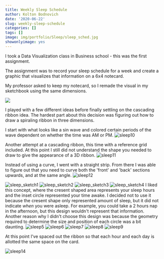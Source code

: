 ```yaml
---
title: Weekly Sleep Schedule
author: Kolton Bodnovich
date: '2020-06-22'
slug: weekly-sleep-schedule
categories: []
tags: []
image: img/portfolio/Sleep/sleep_sched.jpg
showonlyimage: yes
---
```


I took a Data Visualization class in Business school - this was the first assignment. 

<!--more--> 

The assignment was to record your sleep schedule for a week and create a graphic that visualizes that information on a 6x4 notecard. 

My professor asked to keep my notecard, so I remade the visual in my sketchbook using the same dimensions. 

![](/portfolio/Sleep_files/Sleep_final_maybe_smaller.jpg)

I played with a few different ideas before finally settling on the cascading ribbon idea. The hardest part about this decision was figuring out how to draw a spiraling ribbon in three dimensions.  

I start with what looks like a sin wave and colored certain periods of the wave dependent on whether the time was AM or PM.
![sleep10](/portfolio/Sleep_files/sleep_sketch10.jpg)

Another attempt at a cascading ribbon, this time with a reference grid included. At this point I still did not understand the shape you needed to draw to give the appearance of a 3D ribbon. 
![sleep11](/portfolio/Sleep_files/sleep_sketch11.jpg)

Instead of using a curve, I went with a straight strip. From there I was able to figure out that you need to curve both the 'front' and 'back' sections upwards, and at the same angle. 
![sleep12](/portfolio/Sleep_files/sleep_sketch12.jpg)


![sleep_sketch1](/portfolio/Sleep_files/sleep_sketch1.jpg)
![sleep_sketch2](/portfolio/Sleep_files/sleep_sketch2.jpg)
![sleep_sketch3](/portfolio/Sleep_files/sleep_sketch3.jpg)
![sleep_sketch4](/portfolio/Sleep_files/sleep_sketch4.jpg)
I liked this concept, where the cresent shaped area represents your sleep hours and the inset circle represented your time awake. I decided not to use it because the cresent shape only represented amount of sleep, but it did not indicate *when* you were asleep. For example, you could take a 2 hours nap in the afternoon, but this design wouldn't represent that information. Another reason why I didn't choose this design was because the geometry required to determine the size and position of each circle was a bit daunting. 
![sleep5](/portfolio/Sleep_files/sleep_sketch5.jpg)
![sleep6](/portfolio/Sleep_files/sleep_sketch6.jpg)
![sleep7](/portfolio/Sleep_files/sleep_sketch7.jpg)
![sleep8](/portfolio/Sleep_files/sleep_sketch8.jpg)
![sleep9](/portfolio/Sleep_files/sleep_sketch9.jpg)


At this point I've spaced out the ribbon so that each hour and each day is allotted the same space on the card. 

![sleep14](/portfolio/Sleep_files/sleep_sketch14.jpg)
